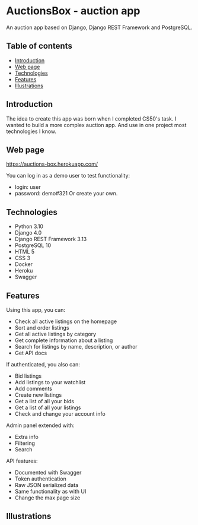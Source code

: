 # AuctionsBox - auction app
An auction app based on Django, Django REST Framework and PostgreSQL.

## Table of contents
* [Introduction](#introduction)
* [Web page](#web-page)
* [Technologies](#technologies)
* [Features](#features)
* [Illustrations](#illustrations)

## Introduction
The idea to create this app was born when I completed CS50's task. I wanted to build a more complex auction app. And use in one project most technologies I know.

## Web page
https://auctions-box.herokuapp.com/

You can log in as a demo user to test functionality:
- login: user
- password: demo#321
Or create your own.

## Technologies
- Python 3.10
- Django 4.0
- Django REST Framework 3.13
- PostgreSQL 10
- HTML 5
- CSS 3
- Docker
- Heroku
- Swagger

## Features
Using this app, you can:
- Check all active listings on the homepage
- Sort and order listings
- Get all active listings by category
- Get complete information about a listing
- Search for listings by name, description, or author
- Get API docs

If authenticated, you also can:
- Bid listings
- Add listings to your watchlist
- Add comments
- Create new listings
- Get a list of all your bids
- Get a list of all your listings
- Check and change your account info

Admin panel extended with:
- Extra info
- Filtering
- Search

API features:
- Documented with Swagger
- Token authentication
- Raw JSON serialized data
- Same functionality as with UI
- Change the max page size

## Illustrations

